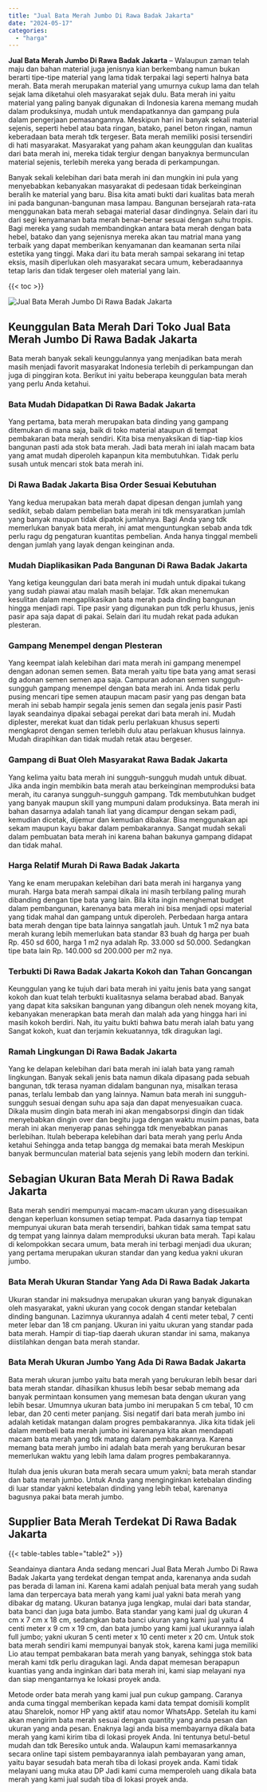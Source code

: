 ```yaml
---
title: "Jual Bata Merah Jumbo Di Rawa Badak Jakarta"
date: "2024-05-17"
categories: 
  - "harga"
---
```


**Jual Bata Merah Jumbo Di Rawa Badak Jakarta** – Walaupun zaman telah maju dan bahan material juga jenisnya kian berkembang namun bukan berarti tipe-tipe material yang lama tidak terpakai lagi seperti halnya bata merah. Bata merah merupakan material yang umurnya cukup lama dan telah sejak lama diketahui oleh masyarakat sejak dulu. Bata merah ini yaitu material yang paling banyak digunakan di Indonesia karena memang mudah dalam produksinya, mudah untuk mendapatkannya dan gampang pula dalam pengerjaan pemasangannya. Meskipun hari ini banyak sekali material sejenis, seperti hebel atau bata ringan, batako, panel beton ringan, namun keberadaan bata merah tdk tergeser. Bata merah memiliki posisi tersendiri di hati masyarakat. Masyarakat yang paham akan keunggulan dan kualitas dari bata merah ini, mereka tidak tergiur dengan banyaknya bermunculan material sejenis, terlebih mereka yang berada di perkampungan.

Banyak sekali kelebihan dari bata merah ini dan mungkin ini pula yang menyebabkan kebanyakan masyarakat di pedesaan tidak berkeinginan beralih ke material yang baru. Bisa kita amati bukti dari kualitas bata merah ini pada bangunan-bangunan masa lampau. Bangunan bersejarah rata-rata menggunakan bata merah sebagai material dasar dindingnya. Selain dari itu dari segi kenyamanan bata merah benar-benar sesuai dengan suhu tropis. Bagi mereka yang sudah membandingkan antara bata merah dengan bata hebel, batako dan yang sejenisnya mereka akan tau matrial mana yang terbaik yang dapat memberikan kenyamanan dan keamanan serta nilai estetika yang tinggi. Maka dari itu bata merah sampai sekarang ini tetap eksis, masih diperlukan oleh masyarakat secara umum, keberadaannya tetap laris dan tidak tergeser oleh material yang lain.

{{< toc >}}

![Jual Bata Merah Jumbo Di Rawa Badak Jakarta](/images/jual-bata-merah-12.png)

## Keunggulan Bata Merah Dari Toko Jual Bata Merah Jumbo Di Rawa Badak Jakarta

Bata merah banyak sekali keunggulannya yang menjadikan bata merah masih menjadi favorit masyarakat Indonesia terlebih di perkampungan dan juga di pinggiran kota. Berikut ini yaitu beberapa keunggulan bata merah yang perlu Anda ketahui.

### Bata Mudah Didapatkan Di Rawa Badak Jakarta

Yang pertama, bata merah merupakan bata dinding yang gampang ditemukan di mana saja, baik di toko material ataupun di tempat pembakaran bata merah sendiri. Kita bisa menyaksikan di tiap-tiap kios bangunan pasti ada stok bata merah. Jadi bata merah ini ialah macam bata yang amat mudah diperoleh kapanpun kita membutuhkan. Tidak perlu susah untuk mencari stok bata merah ini.

### Di Rawa Badak Jakarta Bisa Order Sesuai Kebutuhan

Yang kedua merupakan bata merah dapat dipesan dengan jumlah yang sedikit, sebab dalam pembelian bata merah ini tdk mensyaratkan jumlah yang banyak maupun tidak dipatok jumlahnya. Bagi Anda yang tdk memerlukan banyak bata merah, ini amat menguntungkan sebab anda tdk perlu ragu dg pengaturan kuantitas pembelian. Anda hanya tinggal membeli dengan jumlah yang layak dengan keinginan anda.

### Mudah Diaplikasikan Pada Bangunan Di Rawa Badak Jakarta

Yang ketiga keunggulan dari bata merah ini mudah untuk dipakai tukang yang sudah piawai atau malah masih belajar. Tdk akan menemukan kesulitan dalam mengaplikasikan bata merah pada dinding bangunan hingga menjadi rapi. Tipe pasir yang digunakan pun tdk perlu khusus, jenis pasir apa saja dapat di pakai. Selain dari itu mudah rekat pada adukan plesteran.

### Gampang Menempel dengan Plesteran

Yang keempat ialah kelebihan dari mata merah ini gampang menempel dengan adonan semen semen. Bata merah yaitu tipe bata yang amat serasi dg adonan semen semen apa saja. Campuran adonan semen sungguh-sungguh gampang menempel dengan bata merah ini. Anda tidak perlu pusing mencari tipe semen ataupun macam pasir yang pas dengan bata merah ini sebab hampir segala jenis semen dan segala jenis pasir Pasti layak seandainya dipakai sebagai perekat dari bata merah ini. Mudah diplester, merekat kuat dan tidak perlu perlakuan khusus seperti mengkaprot dengan semen terlebih dulu atau perlakuan khusus lainnya. Mudah dirapihkan dan tidak mudah retak atau bergeser.

### Gampang di Buat Oleh Masyarakat Rawa Badak Jakarta

Yang kelima yaitu bata merah ini sungguh-sungguh mudah untuk dibuat. Jika anda ingin membikin bata merah atau berkeinginan memproduksi bata merah, itu caranya sungguh-sungguh gampang. Tdk membutuhkan budget yang banyak maupun skill yang mumpuni dalam produksinya. Bata merah ini bahan dasarnya adalah tanah liat yang dicampur dengan sekam padi, kemudian dicetak, dijemur dan kemudian dibakar. Bisa menggunakan api sekam maupun kayu bakar dalam pembakarannya. Sangat mudah sekali dalam pembuatan bata merah ini karena bahan bakunya gampang didapat dan tidak mahal.

### Harga Relatif Murah Di Rawa Badak Jakarta

Yang ke enam merupakan kelebihan dari bata merah ini harganya yang murah. Harga bata merah sampai dikala ini masih terbilang paling murah dibanding dengan tipe bata yang lain. Bila kita ingin menghemat budget dalam pembangunan, karenanya bata merah ini bisa menjadi opsi material yang tidak mahal dan gampang untuk diperoleh. Perbedaan harga antara bata merah dengan tipe bata lainnya sangatlah jauh. Untuk 1 m2 nya bata merah kurang lebih memerlukan bata standar 83 buah dg harga per buah Rp. 450 sd 600, harga 1 m2 nya adalah Rp. 33.000 sd 50.000. Sedangkan tipe bata lain Rp. 140.000 sd 200.000 per m2 nya.

### Terbukti Di Rawa Badak Jakarta Kokoh dan Tahan Goncangan

Keunggulan yang ke tujuh dari bata merah ini yaitu jenis bata yang sangat kokoh dan kuat telah terbukti kualitasnya selama berabad abad. Banyak yang dapat kita saksikan bangunan yang dibangun oleh nenek moyang kita, kebanyakan menerapkan bata merah dan malah ada yang hingga hari ini masih kokoh berdiri. Nah, itu yaitu bukti bahwa batu merah ialah batu yang Sangat kokoh, kuat dan terjamin kekuatannya, tdk diragukan lagi.

### Ramah Lingkungan Di Rawa Badak Jakarta

Yang ke delapan kelebihan dari bata merah ini ialah bata yang ramah lingkungan. Banyak sekali jenis bata namun dikala dipasang pada sebuah bangunan, tdk terasa nyaman didalam bangunan nya, misalkan terasa panas, terlalu lembab dan yang lainnya. Namun bata merah ini sungguh-sungguh sesuai dengan suhu apa saja dan dapat menyesuaikan cuaca. Dikala musim dingin bata merah ini akan mengabsorpsi dingin dan tidak menyebabkan dingin over dan begitu juga dengan waktu musim panas, bata merah ini akan menyerap panas sehingga tdk menyebabkan panas berlebihan. Itulah beberapa kelebihan dari bata merah yang perlu Anda ketahui Sehingga anda tetap bangga dg memakai bata merah Meskipun banyak bermunculan material bata sejenis yang lebih modern dan terkini.

## Sebagian Ukuran Bata Merah Di Rawa Badak Jakarta

Bata merah sendiri mempunyai macam-macam ukuran yang disesuaikan dengan keperluan konsumen setiap tempat. Pada dasarnya tiap tempat mempunyai ukuran bata merah tersendiri, bahkan tidak sama tempat satu dg tempat yang lainnya dalam memproduksi ukuran bata merah. Tapi kalau di kelompokkan secara umum, bata merah ini terbagi menjadi dua ukuran; yang pertama merupakan ukuran standar dan yang kedua yakni ukuran jumbo.

### Bata Merah Ukuran Standar Yang Ada Di Rawa Badak Jakarta

Ukuran standar ini maksudnya merupakan ukuran yang banyak digunakan oleh masyarakat, yakni ukuran yang cocok dengan standar ketebalan dinding bangunan. Lazimnya ukurannya adalah 4 centi meter tebal, 7 centi meter lebar dan 18 cm panjang. Ukuran ini yaitu ukuran yang standar pada bata merah. Hampir di tiap-tiap daerah ukuran standar ini sama, makanya diistilahkan dengan bata merah standar.

### Bata Merah Ukuran Jumbo Yang Ada Di Rawa Badak Jakarta

Bata merah ukuran jumbo yaitu bata merah yang berukuran lebih besar dari bata merah standar. dihasilkan khusus lebih besar sebab memang ada banyak permintaan konsumen yang memesan bata dengan ukuran yang lebih besar. Umumnya ukuran bata jumbo ini merupakan 5 cm tebal, 10 cm lebar, dan 20 centi meter panjang. Sisi negatif dari bata merah jumbo ini adalah ketidak matangan dalam progres pembakarannya. Jika kita tidak jeli dalam membeli bata merah jumbo ini karenanya kita akan mendapati macam bata merah yang tdk matang dalam pembakarannya. Karena memang bata merah jumbo ini adalah bata merah yang berukuran besar memerlukan waktu yang lebih lama dalam progres pembakarannya.

Itulah dua jenis ukuran bata merah secara umum yakni; bata merah standar dan bata merah jumbo. Untuk Anda yang menginginkan ketebalan dinding di luar standar yakni ketebalan dinding yang lebih tebal, karenanya bagusnya pakai bata merah jumbo.

## Supplier Bata Merah Terdekat Di Rawa Badak Jakarta

{{< table-tables table="table2" >}}

Seandainya diantara Anda sedang mencari Jual Bata Merah Jumbo Di Rawa Badak Jakarta yang terdekat dengan tempat anda, karenanya anda sudah pas berada di laman ini. Karena kami adalah penjual bata merah yang sudah lama dan terpercaya bata merah yang kami jual yakni bata merah yang dibakar dg matang. Ukuran batanya juga lengkap, mulai dari bata standar, bata banci dan juga bata jumbo. Bata standar yang kami jual dg ukuran 4 cm x 7 cm x 18 cm, sedangkan bata banci ukuran yang kami jual yaitu 4 centi meter x 9 cm x 19 cm, dan bata jumbo yang kami jual ukurannya ialah full jumbo; yakni ukuran 5 centi meter x 10 centi meter x 20 cm. Untuk stok bata merah sendiri kami mempunyai banyak stok, karena kami juga memiliki Lio atau tempat pembakaran bata merah yang banyak, sehingga stok bata merah kami tdk perlu diragukan lagi. Anda dapat memesan berapapun kuantias yang anda inginkan dari bata merah ini, kami siap melayani nya dan siap mengantarnya ke lokasi proyek anda.

Metode order bata merah yang kami jual pun cukup gampang. Caranya anda cuma tinggal memberikan kepada kami data tempat domisili komplit atau Sharelok, nomor HP yang aktif atau nomor WhatsApp. Setelah itu kami akan mengirim bata merah sesuai dengan quantity yang anda pesan dan ukuran yang anda pesan. Enaknya lagi anda bisa membayarnya dikala bata merah yang kami kirim tiba di lokasi proyek Anda. Ini tentunya betul-betul mudah dan tdk Beresiko untuk anda. Walaupun kami memasarkannya secara online tapi sistem pembayarannya ialah pembayaran yang aman, yaitu bayar sesudah bata merah tiba di lokasi proyek anda. Kami tidak melayani uang muka atau DP Jadi kami cuma memperoleh uang dikala bata merah yang kami jual sudah tiba di lokasi proyek anda.
